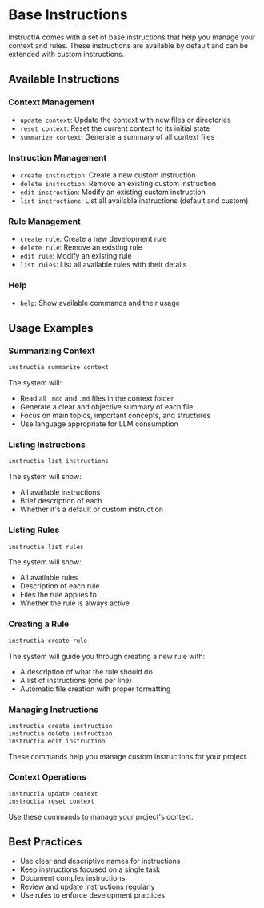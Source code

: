 # Base Instructions

InstructIA comes with a set of base instructions that help you manage your context and rules. These instructions are available by default and can be extended with custom instructions.

## Available Instructions

### Context Management
- `update context`: Update the context with new files or directories
- `reset context`: Reset the current context to its initial state
- `summarize context`: Generate a summary of all context files

### Instruction Management
- `create instruction`: Create a new custom instruction
- `delete instruction`: Remove an existing custom instruction
- `edit instruction`: Modify an existing custom instruction
- `list instructions`: List all available instructions (default and custom)

### Rule Management
- `create rule`: Create a new development rule
- `delete rule`: Remove an existing rule
- `edit rule`: Modify an existing rule
- `list rules`: List all available rules with their details

### Help
- `help`: Show available commands and their usage

## Usage Examples

### Summarizing Context
```bash
instructia summarize context
```
The system will:
- Read all `.mdc` and `.md` files in the context folder
- Generate a clear and objective summary of each file
- Focus on main topics, important concepts, and structures
- Use language appropriate for LLM consumption

### Listing Instructions
```bash
instructia list instructions
```
The system will show:
- All available instructions
- Brief description of each
- Whether it's a default or custom instruction

### Listing Rules
```bash
instructia list rules
```
The system will show:
- All available rules
- Description of each rule
- Files the rule applies to
- Whether the rule is always active

### Creating a Rule
```bash
instructia create rule
```
The system will guide you through creating a new rule with:
- A description of what the rule should do
- A list of instructions (one per line)
- Automatic file creation with proper formatting

### Managing Instructions
```bash
instructia create instruction
instructia delete instruction
instructia edit instruction
```
These commands help you manage custom instructions for your project.

### Context Operations
```bash
instructia update context
instructia reset context
```
Use these commands to manage your project's context.

## Best Practices

- Use clear and descriptive names for instructions
- Keep instructions focused on a single task
- Document complex instructions
- Review and update instructions regularly
- Use rules to enforce development practices

